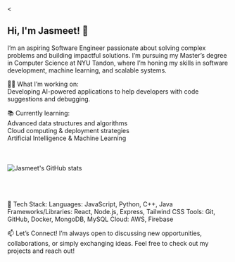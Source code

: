 <

## Hi, I'm Jasmeet! 👋
I’m an aspiring Software Engineer passionate about solving complex problems and building impactful solutions. I’m pursuing my Master’s degree in Computer Science at NYU Tandon, where I’m honing my skills in software development, machine learning, and scalable systems.

👨‍💻 What I’m working on: </br>
Developing AI-powered applications to help developers with code suggestions and debugging.

📚 Currently learning:</br>
Advanced data structures and algorithms</br>
Cloud computing & deployment strategies</br>
Artificial Intelligence & Machine Learning</br>
</br>
</br>
</br>
![Jasmeet's GitHub stats](https://github-readme-stats.vercel.app/api?username=Jasmeet-011&show_icons=true&theme=radical&hide_rank=false)



</br>
</br>
</br>
🚀 Tech Stack:
Languages: JavaScript, Python, C++, Java
Frameworks/Libraries: React, Node.js, Express, Tailwind CSS
Tools: Git, GitHub, Docker, MongoDB, MySQL
Cloud: AWS, Firebase



📫 Let’s Connect!
I’m always open to discussing new opportunities, collaborations, or simply exchanging ideas. Feel free to check out my projects and reach out!

<!--
**Jasmeet-011/Jasmeet-011** is a ✨ _special_ ✨ repository because its `README.md` (this file) appears on your GitHub profile.
I’m an aspiring Software Engineer passionate about solving complex problems and building impactful solutions. I’m pursuing my Master’s degree in Computer Science at NYU Tandon, where I’m honing my skills in software development, machine learning, and scalable systems.
Here are some ideas to get you started:
-
- 🔭 I’m currently working on ...
- 🌱 I’m currently learning ...
- 👯 I’m looking to collaborate on ...
- 🤔 I’m looking for help with ...
- 💬 Ask me about ...
- 📫 How to reach me: ...
- 😄 Pronouns: ...
- ⚡ Fun fact: ...
-->
